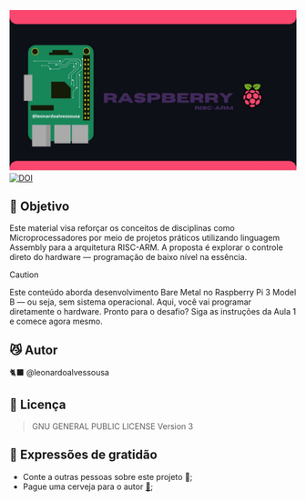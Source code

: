 ![BannerProject](https://raw.githubusercontent.com/leonardoalvessousa/RaspAsmBareMetal/refs/heads/main/rpiIMG.jpg)
[![DOI](https://zenodo.org/badge/DOI/10.5281/zenodo.15251869.svg)](https://doi.org/10.5281/zenodo.15251869)

## 🎯 Objetivo

Este material visa reforçar os conceitos de disciplinas como Microprocessadores por meio de projetos práticos utilizando linguagem Assembly para a arquitetura RISC-ARM. A proposta é explorar o controle direto do hardware — programação de baixo nível na essência.


> [!CAUTION]
> Este conteúdo aborda desenvolvimento Bare Metal no Raspberry Pi 3 Model B — ou seja, sem sistema operacional. Aqui, você vai programar diretamente o hardware. Pronto para o desafio? Siga as instruções da Aula 1 e comece agora mesmo.

## 😼 Autor

 🐈‍⬛ @leonardoalvessousa

## 📄 Licença

   >GNU GENERAL PUBLIC LICENSE Version 3
>
## 🎁 Expressões de gratidão

- Conte a outras pessoas sobre este projeto 📢;
- Pague uma cerveja para o autor **[🍺](https://nubank.com.br/cobrar/f7g6w/6755dd2c-8e3d-4c14-9976-b1afefc8ae07)**;

